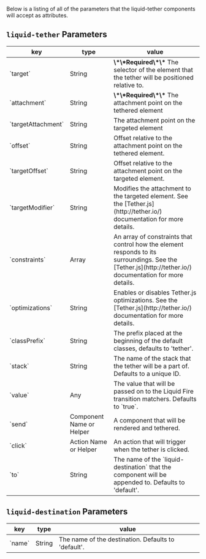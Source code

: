 Below is a listing of all of the parameters that the liquid-tether components
will accept as attributes.

## `liquid-tether` Parameters

<table class="table">
  <thead>
    <tr>
      <th>key</th>
      <th>type</th>
      <th>value</th>
    </tr>
  </thead>
  <tbody>
    <tr>
      <td>`target`</td>
      <td>String</td>
      <td>
        <strong>\*\*Required\*\*</strong>
        The selector of the element that the tether will be positioned relative to.
      </td>
    </tr>
    <tr>
      <td>`attachment`</td>
      <td>String</td>
      <td>
        <strong>\*\*Required\*\*</strong>
        The attachment point on the tethered element
      </td>
    </tr>
    <tr>
      <td>`targetAttachment`</td>
      <td>String</td>
      <td>
        The attachment point on the targeted element
      </td>
    </tr>
    <tr>
      <td>`offset`</td>
      <td>String</td>
      <td>
        Offset relative to the attachment point on the tethered element.
      </td>
    </tr>
    <tr>
      <td>`targetOffset`</td>
      <td>String</td>
      <td>
        Offset relative to the attachment point on the targeted element.
      </td>
    </tr>
    <tr>
      <td>`targetModifier`</td>
      <td>String</td>
      <td>
        Modifies the attachment to the targeted element. See the
        [Tether.js](http://tether.io/) documentation for more details.
      </td>
    </tr>
    <tr>
      <td>`constraints`</td>
      <td>Array</td>
      <td>
        An array of constraints that control how the element responds to its
        surroundings. See the [Tether.js](http://tether.io/) documentation for
        more details.
      </td>
    </tr>
    <tr>
      <td>`optimizations`</td>
      <td>String</td>
      <td>
        Enables or disables Tether.js optimizations. See the [Tether.js](http://tether.io/) documentation for
        more details.
      </td>
    </tr>
    <tr>
      <td>`classPrefix`</td>
      <td>String</td>
      <td>
         The prefix placed at the beginning of the default classes, defaults to 'tether'.
      </td>
    </tr>
    <tr>
      <td>`stack`</td>
      <td>String</td>
      <td>
        The name of the stack that the tether will be a part of. Defaults to a
        unique ID.
      </td>
    </tr>
    <tr>
      <td>`value`</td>
      <td>Any</td>
      <td>
        The value that will be passed on to the Liquid Fire transition matchers. Defaults to `true`.
      </td>
    </tr>
    <tr>
      <td>`send`</td>
      <td>Component Name or Helper</td>
      <td>
        A component that will be rendered and tethered.
      </td>
    </tr>
    <tr>
      <td>`click`</td>
      <td>Action Name or Helper</td>
      <td>
        An action that will trigger when the tether is clicked.
      </td>
    </tr>
    <tr>
      <td>`to`</td>
      <td>String</td>
      <td>
        The name of the `liquid-destination` that the component will be appended to.
        Defaults to 'default'.
      </td>
    </tr>
  </tbody>
</table>

## `liquid-destination` Parameters
<table class="table">
  <thead>
    <tr>
      <th>key</th>
      <th>type</th>
      <th>value</th>
    </tr>
  </thead>
  <tbody>
    <tr>
      <td>`name`</td>
      <td>String</td>
      <td>
        The name of the destination. Defaults to 'default'.
      </td>
    </tr>
  </tbody>
</table>

